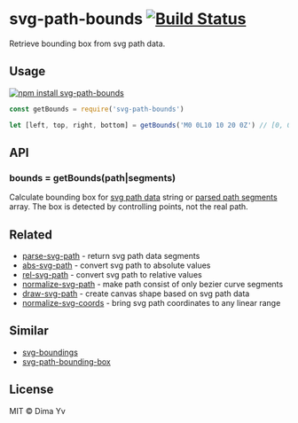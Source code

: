 # svg-path-bounds [![Build Status](https://travis-ci.org/dfcreative/svg-path-bounds.svg?branch=master)](https://travis-ci.org/dfcreative/svg-path-bounds)

Retrieve bounding box from svg path data.

## Usage

[![npm install svg-path-bounds](https://nodei.co/npm/svg-path-bounds.png?mini=true)](https://npmjs.org/package/svg-path-bounds/)

```js
const getBounds = require('svg-path-bounds')

let [left, top, right, bottom] = getBounds('M0 0L10 10 20 0Z') // [0, 0, 20, 10]
```

## API

### bounds = getBounds(path|segments)

Calculate bounding box for [svg path data](https://developer.mozilla.org/en-US/docs/Web/SVG/Attribute/d) string or [parsed path segments](https://www.npmjs.com/package/parse-svg-path) array. The box is detected by controlling points, not the real path.

## Related

* [parse-svg-path](https://npmjs.org/parse-svg-path) - return svg path data segments
* [abs-svg-path](https://npmjs.org/abs-svg-path) - convert svg path to absolute values
* [rel-svg-path](https://npmjs.org/abs-svg-path) - convert svg path to relative values
* [normalize-svg-path](https://npmjs.org/normalize-svg-path) - make path consist of only bezier curve segments
* [draw-svg-path](https://npmjs.org/draw-svg-path) - create canvas shape based on svg path data
* [normalize-svg-coords](https://npmjs.org/normalize-svg-coords) - bring svg path coordinates to any linear range

## Similar

* [svg-boundings](https://www.npmjs.com/package/svg-boundings)
* [svg-path-bounding-box](https://github.com/icons8/svg-path-bounding-box)

## License

MIT © Dima Yv
